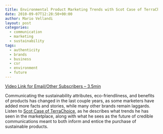 ```yaml
---
title: Environmental Product Marketing Trends with Scot Case of TerraChoice
date: 2010-09-07T12:28:50+00:00
author: Mario Vellandi
layout: post
categories:
  - communication
  - marketing
  - sustainability
tags:
  - authenticity
  - brands
  - business
  - csr
  - environment
  - future
---
```

[Video Link for Email/Other Subscribers &#8211; 3.5min](http://vimeo.com/14625986)

Communicating the sustainability attributes, eco-friendliness, and benefits of products has changed in the last couple years, as some marketers have added more facts and stories, while many other brands remain laggards. Listen to [Scot Case of TerraChoice](http://sustainablelifemedia.com/innovator/scot_case), as he describes what trends he has seen in the marketplace, along with what he sees as the future of credible communications meant to both inform and entice the purchase of sustainable products.

